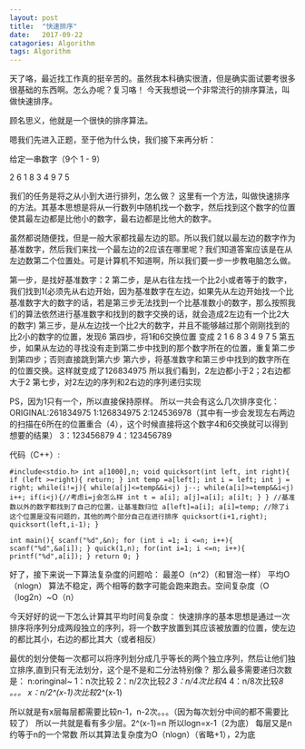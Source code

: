 ```yaml
---
layout: post
title:  "快速排序"
date:   2017-09-22 
catagories: Algorithm
tags: Algorithm
---
```


天了咯，最近找工作真的挺辛苦的。虽然我本科确实很渣，但是确实面试要考很多很基础的东西啊。怎么办呢？复习咯！
今天我想说一个非常流行的排序算法，叫做快速排序。

顾名思义，他就是一个很快的排序算法。

嗯我们先进入正题，至于他为什么快，我们接下来再分析：

给定一串数字（9个 1 - 9）

2 6 1 8 3 4 9 7 5

我们的任务是将之从小到大进行排列，怎么做？
这里有一个方法，叫做快速排序的方法。其基本思想是将从一行数列中随机找一个数字，然后找到这个数字的位置使其最左边都是比他小的数字，最右边都是比他大的数字。

虽然都说随便找，但是一般大家都找最左边的耶。所以我们就以最左边的数字作为基准数字，然后我们来找一个最左边的2应该在哪里呢？我们知道答案应该是在从左边数第二个位置处。可是计算机不知道啊，所以我们要一步一步教电脑怎么做。

第一步，是找好基准数字：2
第二步，是从右往左找一个比2小或者等于的数字，我们找到1(必须先从右边开始，因为基准数字在左边，如果先从左边开始找一个比基准数字大的数字的话，若是第三步无法找到一个比基准数小的数字，那么按照我们的算法依然进行基准数字和找到的数字交换的话，就会造成2左边有一个比2大的数字)
第三步，是从左边找一个比2大的数字，并且不能够越过那个刚刚找到的比2小的数字的位置，发现6
第四步，将1和6交换位置 变成 2 1 6 8 3 4 9 7 5
第五步，如果从左边的寻找没有走到第二步中找到的那个数字所在的位置，重复第二步到第四步；否则直接跳到第六步
第六步，将基准数字和第三步中找到的数字所在的位置交换。这样就变成了126834975
所以我们看到，2左边都小于2；2右边都大于2
第七步，对2左边的序列和2右边的序列递归实现

PS，因为1只有一个，所以直接保持原样。
所以一共会有这么几次排序变化：
ORIGINAL:261834975
1:126834975
2:124536978（其中有一步会发现左右两边的扫描在6所在的位置重合（4），这个时候直接将这个数字4和6交换就可以得到想要的结果）
3：123456879
4：123456789

代码（C++）:

`#include<stdio.h>
int a[1000],n;
void quicksort(int left, int right){
    if (left >=right){
        return;
    }
    int temp =a[left];
    int i = left;
    int j = right;
    while(i!=j){
        while(a[j]<=temp&&i<j)
            j--;
        while(a[i]>=temp&&i<j)
            i++;
        if(i<j){//考虑i=j会怎么样
            int t = a[i];
            a[j]=a[i];
            a[i]t;
        }
    }
    //基准数以外的数字都找到了自己的位置，让基准数归位
    a[left]=a[i];
    a[i]=temp;
    //除了i这个位置是没有问题的，其他的两个部分自己在进行排序
    quicksort(i+1,right);
    quicksort(left,i-1);
}`

`int main(){
    scanf("%d",&n);
    for (int i =1; i <=n; i++){
        scanf("%d",&a[i]);
    }
    quick(1,n);
    for(int i=1; i <=n; i++){
        printf("%d",a[i]);
    }
    return 0;
}`

好了，接下来说一下算法复杂度的问题哈：
最差O（n^2）（和冒泡一样）
平均O（nlogn）
算法不稳定，两个相等的数字可能会跑来跑去。空间复杂度（O（log2n）~O（n）

今天好好的说一下怎么计算其平均时间复杂度：
快速排序的基本思想是通过一次排序将序列分成两段独立的序列，将一个数字放置到其应该被放置的位置，使左边的都比其小，右边的都比其大（或者相反）

最优的划分使每一次都可以将序列划分成几乎等长的两个独立序列，然后让他们独立排序,直到只有无法划分，这个是不是和二分法特别像？
那么最多需要递归次数是：
n:oringinal~
1：n次比较
2：n/2次比较*2
3：n/4次比较*4
4：n/8次比较*8
。。。
x：n/2^(x-1)次比较*2^(x-1)

所以就是有x层每层都需要比较n-1，n-2次。。。（因为每次划分中间的都不需要比较了）
所以一共就是看有多少层。2^(x-1)=n 所以logn=x-1（2为底）
每层又是n约等于n的一个常数
所以其算法复杂度为O（nlogn）（省略+1），2为底
